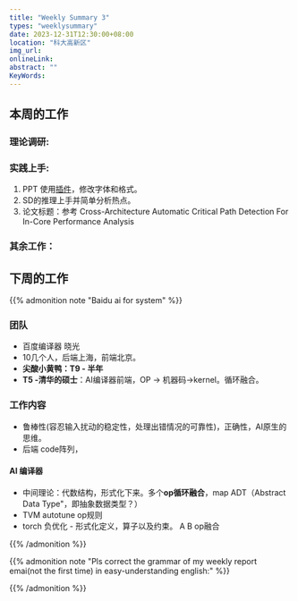 ```yaml
---
title: "Weekly Summary 3"
types: "weeklysummary"
date: 2023-12-31T12:30:00+08:00
location: "科大高新区"
img_url: 
onlineLink: 
abstract: ""
KeyWords:
---
```


## 本周的工作

### 理论调研:



### 实践上手:

1. PPT 使用[插件](https://www.efficient-elements.com/education/)，修改字体和格式。
2. SD的推理上手并简单分析热点。
3. 论文标题：参考 Cross-Architecture Automatic Critical Path Detection For In-Core Performance Analysis


### 其余工作：


## 下周的工作




{{% admonition note "Baidu ai for system" %}}


### 团队

- 百度编译器 晓光
- 10几个人，后端上海，前端北京。
- **尖酸小黄鸭：T9 - 半年**
- **T5 -清华的硕士**：AI编译器前端，OP → 机器码→kernel。循环融合。

### 工作内容

- 鲁棒性(容忍输入扰动的稳定性，处理出错情况的可靠性)，正确性，AI原生的思维。
- 后端 code阵列，

#### AI 编译器

- 中间理论：代数结构，形式化下来。多个**op循环融合**，map ADT（Abstract Data Type"，即抽象数据类型？）
- TVM autotune op规则
- torch 负优化 - 形式化定义，算子以及约束。 A B op融合

{{% /admonition %}}



{{% admonition note "Pls correct the grammar of my weekly report emai(not the first time) in easy-understanding english:" %}}

{{% /admonition %}}